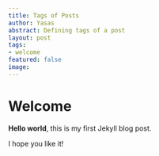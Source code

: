 ```yaml
---
title: Tags of Posts
author: Yasas
abstract: Defining tags of a post
layout: post
tags:
- welcome
featured: false
image: 
---
```


# Welcome

**Hello world**, this is my first Jekyll blog post.

I hope you like it!
